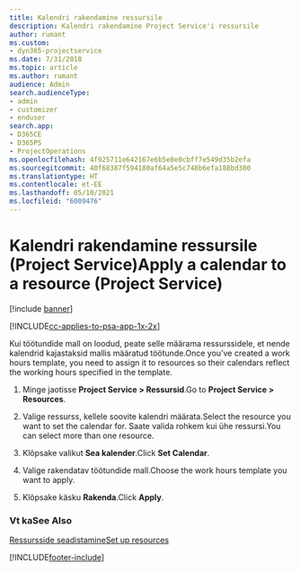 ```yaml
---
title: Kalendri rakendamine ressursile
description: Kalendri rakendamine Project Service'i ressursile
author: rumant
ms.custom:
- dyn365-projectservice
ms.date: 7/31/2018
ms.topic: article
ms.author: rumant
audience: Admin
search.audienceType:
- admin
- customizer
- enduser
search.app:
- D365CE
- D365PS
- ProjectOperations
ms.openlocfilehash: 4f925711e642167e6b5e8e0cbff7e549d35b2efa
ms.sourcegitcommit: 40f68387f594180af64a5e5c748b6efa188bd300
ms.translationtype: HT
ms.contentlocale: et-EE
ms.lasthandoff: 05/10/2021
ms.locfileid: "6009476"
---
```

# <a name="apply-a-calendar-to-a-resource-project-service"></a><span data-ttu-id="91d05-103">Kalendri rakendamine ressursile (Project Service)</span><span class="sxs-lookup"><span data-stu-id="91d05-103">Apply a calendar to a resource (Project Service)</span></span>

[!include [banner](../includes/psa-now-project-operations.md)]

[!INCLUDE[cc-applies-to-psa-app-1x-2x](../includes/cc-applies-to-psa-app-1x-2x.md)]

<span data-ttu-id="91d05-104">Kui töötundide mall on loodud, peate selle määrama ressurssidele, et nende kalendrid kajastaksid mallis määratud töötunde.</span><span class="sxs-lookup"><span data-stu-id="91d05-104">Once you’ve created a work hours template, you need to assign it to resources so their calendars reflect the working hours specified in the template.</span></span>  
  
1.  <span data-ttu-id="91d05-105">Minge jaotisse **Project Service > Ressursid**.</span><span class="sxs-lookup"><span data-stu-id="91d05-105">Go to **Project Service > Resources**.</span></span>  
  
2.  <span data-ttu-id="91d05-106">Valige ressurss, kellele soovite kalendri määrata.</span><span class="sxs-lookup"><span data-stu-id="91d05-106">Select the resource you want to set the calendar for.</span></span> <span data-ttu-id="91d05-107">Saate valida rohkem kui ühe ressursi.</span><span class="sxs-lookup"><span data-stu-id="91d05-107">You can select more than one resource.</span></span>  
  
3.  <span data-ttu-id="91d05-108">Klõpsake valikut **Sea kalender**.</span><span class="sxs-lookup"><span data-stu-id="91d05-108">Click **Set Calendar**.</span></span>  
  
4.  <span data-ttu-id="91d05-109">Valige rakendatav töötundide mall.</span><span class="sxs-lookup"><span data-stu-id="91d05-109">Choose the work hours template you want to apply.</span></span>  
  
5.  <span data-ttu-id="91d05-110">Klõpsake käsku **Rakenda**.</span><span class="sxs-lookup"><span data-stu-id="91d05-110">Click **Apply**.</span></span>  
  
### <a name="see-also"></a><span data-ttu-id="91d05-111">Vt ka</span><span class="sxs-lookup"><span data-stu-id="91d05-111">See Also</span></span>  
 [<span data-ttu-id="91d05-112">Ressursside seadistamine</span><span class="sxs-lookup"><span data-stu-id="91d05-112">Set up resources</span></span>](../psa/set-up-resources.md)


[!INCLUDE[footer-include](../includes/footer-banner.md)]
